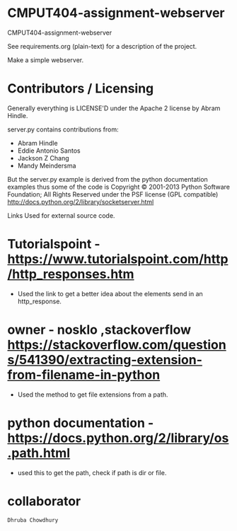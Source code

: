 CMPUT404-assignment-webserver
=============================

CMPUT404-assignment-webserver

See requirements.org (plain-text) for a description of the project.

Make a simple webserver.

Contributors / Licensing
========================


Generally everything is LICENSE'D under the Apache 2 license by Abram Hindle.

server.py contains contributions from:

* Abram Hindle
* Eddie Antonio Santos
* Jackson Z Chang
* Mandy Meindersma 

But the server.py example is derived from the python documentation
examples thus some of the code is Copyright © 2001-2013 Python
Software Foundation; All Rights Reserved under the PSF license (GPL
compatible) http://docs.python.org/2/library/socketserver.html

Links Used for external source code.
# Tutorialspoint - https://www.tutorialspoint.com/http/http_responses.htm
 - Used the link to get a better idea about the elements send in an http_response.
  
# owner - nosklo ,stackoverflow https://stackoverflow.com/questions/541390/extracting-extension-from-filename-in-python
 - Used the method to get file extensions from a path.

# python documentation - https://docs.python.org/2/library/os.path.html
 - used this to get the path, check if path is dir or file.
 
# collaborator
    Dhruba Chowdhury

